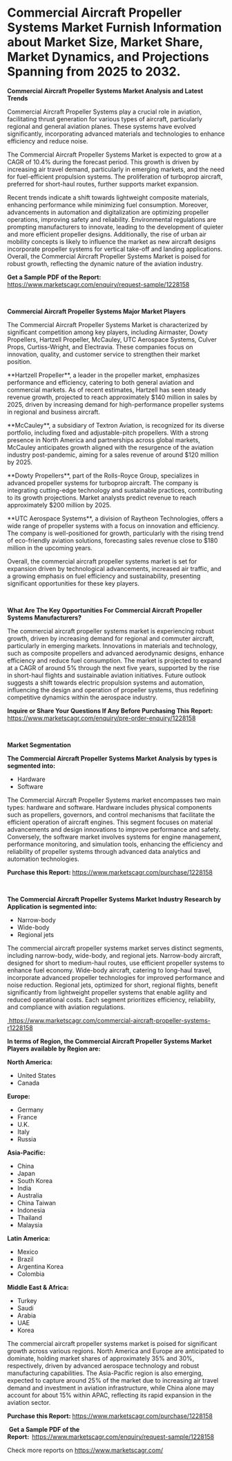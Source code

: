 <p><h1>Commercial Aircraft Propeller Systems Market Furnish Information about Market Size, Market Share, Market Dynamics, and Projections Spanning from 2025 to 2032.</h1></p><p><strong>Commercial Aircraft Propeller Systems Market Analysis and Latest Trends</strong></p>
<p><p>Commercial Aircraft Propeller Systems play a crucial role in aviation, facilitating thrust generation for various types of aircraft, particularly regional and general aviation planes. These systems have evolved significantly, incorporating advanced materials and technologies to enhance efficiency and reduce noise.</p><p>The Commercial Aircraft Propeller Systems Market is expected to grow at a CAGR of 10.4% during the forecast period. This growth is driven by increasing air travel demand, particularly in emerging markets, and the need for fuel-efficient propulsion systems. The proliferation of turboprop aircraft, preferred for short-haul routes, further supports market expansion.</p><p>Recent trends indicate a shift towards lightweight composite materials, enhancing performance while minimizing fuel consumption. Moreover, advancements in automation and digitalization are optimizing propeller operations, improving safety and reliability. Environmental regulations are prompting manufacturers to innovate, leading to the development of quieter and more efficient propeller designs. Additionally, the rise of urban air mobility concepts is likely to influence the market as new aircraft designs incorporate propeller systems for vertical take-off and landing applications. Overall, the Commercial Aircraft Propeller Systems Market is poised for robust growth, reflecting the dynamic nature of the aviation industry.</p></p>
<p><strong>Get a Sample PDF of the Report:&nbsp;</strong> <a href="https://www.marketscagr.com/enquiry/request-sample/1228158?utm_campaign=2935&utm_medium=2&utm_source=Github&utm_content=ia&utm_term=30032025&utm_id=commercial-aircraft-propeller-systems">https://www.marketscagr.com/enquiry/request-sample/1228158</a></p>
<p>&nbsp;</p>
<p><strong>Commercial Aircraft Propeller Systems Major Market Players</strong></p>
<p><p>The Commercial Aircraft Propeller Systems Market is characterized by significant competition among key players, including Airmaster, Dowty Propellers, Hartzell Propeller, McCauley, UTC Aerospace Systems, Culver Props, Curtiss-Wright, and Electravia. These companies focus on innovation, quality, and customer service to strengthen their market position.</p><p>**Hartzell Propeller**, a leader in the propeller market, emphasizes performance and efficiency, catering to both general aviation and commercial markets. As of recent estimates, Hartzell has seen steady revenue growth, projected to reach approximately $140 million in sales by 2025, driven by increasing demand for high-performance propeller systems in regional and business aircraft.</p><p>**McCauley**, a subsidiary of Textron Aviation, is recognized for its diverse portfolio, including fixed and adjustable-pitch propellers. With a strong presence in North America and partnerships across global markets, McCauley anticipates growth aligned with the resurgence of the aviation industry post-pandemic, aiming for a sales revenue of around $120 million by 2025.</p><p>**Dowty Propellers**, part of the Rolls-Royce Group, specializes in advanced propeller systems for turboprop aircraft. The company is integrating cutting-edge technology and sustainable practices, contributing to its growth projections. Market analysts predict revenue to reach approximately $200 million by 2025.</p><p>**UTC Aerospace Systems**, a division of Raytheon Technologies, offers a wide range of propeller systems with a focus on innovation and efficiency. The company is well-positioned for growth, particularly with the rising trend of eco-friendly aviation solutions, forecasting sales revenue close to $180 million in the upcoming years.</p><p>Overall, the commercial aircraft propeller systems market is set for expansion driven by technological advancements, increased air traffic, and a growing emphasis on fuel efficiency and sustainability, presenting significant opportunities for these key players.</p></p>
<p>&nbsp;</p>
<p><strong>What Are The Key Opportunities For Commercial Aircraft Propeller Systems Manufacturers?</strong></p>
<p><p>The commercial aircraft propeller systems market is experiencing robust growth, driven by increasing demand for regional and commuter aircraft, particularly in emerging markets. Innovations in materials and technology, such as composite propellers and advanced aerodynamic designs, enhance efficiency and reduce fuel consumption. The market is projected to expand at a CAGR of around 5% through the next five years, supported by the rise in short-haul flights and sustainable aviation initiatives. Future outlook suggests a shift towards electric propulsion systems and automation, influencing the design and operation of propeller systems, thus redefining competitive dynamics within the aerospace industry.</p></p>
<p><strong>Inquire or Share Your Questions If Any Before Purchasing This Report:</strong> <a href="https://www.marketscagr.com/enquiry/pre-order-enquiry/1228158?utm_campaign=2935&utm_medium=2&utm_source=Github&utm_content=ia&utm_term=30032025&utm_id=commercial-aircraft-propeller-systems">https://www.marketscagr.com/enquiry/pre-order-enquiry/1228158</a></p>
<p>&nbsp;</p>
<p><strong>Market Segmentation</strong></p>
<p><strong>The Commercial Aircraft Propeller Systems Market Analysis by types is segmented into:</strong></p>
<p><ul><li>Hardware</li><li>Software</li></ul></p>
<p><p>The Commercial Aircraft Propeller Systems market encompasses two main types: hardware and software. Hardware includes physical components such as propellers, governors, and control mechanisms that facilitate the efficient operation of aircraft engines. This segment focuses on material advancements and design innovations to improve performance and safety. Conversely, the software market involves systems for engine management, performance monitoring, and simulation tools, enhancing the efficiency and reliability of propeller systems through advanced data analytics and automation technologies.</p></p>
<p><strong>Purchase this Report:&nbsp;</strong><a href="https://www.marketscagr.com/purchase/1228158?utm_campaign=2935&utm_medium=2&utm_source=Github&utm_content=ia&utm_term=30032025&utm_id=commercial-aircraft-propeller-systems">https://www.marketscagr.com/purchase/1228158</a></p>
<p>&nbsp;</p>
<p><strong>The Commercial Aircraft Propeller Systems Market Industry Research by Application is segmented into:</strong></p>
<p><ul><li>Narrow-body</li><li>Wide-body</li><li>Regional jets</li></ul></p>
<p><p>The commercial aircraft propeller systems market serves distinct segments, including narrow-body, wide-body, and regional jets. Narrow-body aircraft, designed for short to medium-haul routes, use efficient propeller systems to enhance fuel economy. Wide-body aircraft, catering to long-haul travel, incorporate advanced propeller technologies for improved performance and noise reduction. Regional jets, optimized for short, regional flights, benefit significantly from lightweight propeller systems that enable agility and reduced operational costs. Each segment prioritizes efficiency, reliability, and compliance with aviation regulations.</p></p>
<p><a href="https://www.marketscagr.com/commercial-aircraft-propeller-systems-r1228158?utm_campaign=2935&utm_medium=2&utm_source=Github&utm_content=ia&utm_term=30032025&utm_id=commercial-aircraft-propeller-systems">&nbsp;https://www.marketscagr.com/commercial-aircraft-propeller-systems-r1228158</a></p>
<p><strong>In terms of Region, the Commercial Aircraft Propeller Systems Market Players available by Region are:</strong></p>
<p>
    <p> <strong> North America: </strong>
        <ul>
            <li>United States</li>
            <li>Canada</li>
        </ul>
        </p> 
    <p> <strong> Europe: </strong>
        <ul>
            <li>Germany</li>
            <li>France</li>
            <li>U.K.</li>
            <li>Italy</li>
            <li>Russia</li>
        </ul>
        </p> 
    <p> <strong> Asia-Pacific: </strong>
        <ul>
            <li>China</li>
            <li>Japan</li>
            <li>South Korea</li>
            <li>India</li>
            <li>Australia</li>
            <li>China Taiwan</li>
            <li>Indonesia</li>
            <li>Thailand</li>
            <li>Malaysia</li>
        </ul>
        </p> 
    <p> <strong> Latin America: </strong>
        <ul>
            <li>Mexico</li>
            <li>Brazil</li>
            <li>Argentina Korea</li>
            <li>Colombia</li>
        </ul>
        </p> 
    <p> <strong> Middle East & Africa: </strong>
        <ul>
            <li>Turkey</li>
            <li>Saudi</li>
            <li>Arabia</li>
            <li>UAE</li>
            <li>Korea</li>
        </ul>
    </p>
    </p>
<p><p>The commercial aircraft propeller systems market is poised for significant growth across various regions. North America and Europe are anticipated to dominate, holding market shares of approximately 35% and 30%, respectively, driven by advanced aerospace technology and robust manufacturing capabilities. The Asia-Pacific region is also emerging, expected to capture around 25% of the market due to increasing air travel demand and investment in aviation infrastructure, while China alone may account for about 15% within APAC, reflecting its rapid expansion in the aviation sector.</p></p>
<p><strong>Purchase this Report: </strong><a href="https://www.marketscagr.com/purchase/1228158?utm_campaign=2935&utm_medium=2&utm_source=Github&utm_content=ia&utm_term=30032025&utm_id=commercial-aircraft-propeller-systems">https://www.marketscagr.com/purchase/1228158</a></p>
<p>&nbsp;<strong>Get a Sample PDF of the Report:&nbsp;&nbsp;</strong><a href="https://www.marketscagr.com/enquiry/request-sample/1228158?utm_campaign=2935&utm_medium=2&utm_source=Github&utm_content=ia&utm_term=30032025&utm_id=commercial-aircraft-propeller-systems">https://www.marketscagr.com/enquiry/request-sample/1228158</a></p>
<p><strong></strong></p>
<p>Check more reports on <a href="https://www.marketscagr.com/?utm_campaign=2935&utm_medium=2&utm_source=Github&utm_content=ia&utm_term=30032025&utm_id=commercial-aircraft-propeller-systems">https://www.marketscagr.com/</a></p>